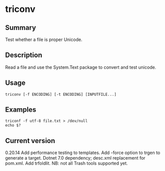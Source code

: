 # triconv

## Summary

Test whether a file is proper Unicode.

## Description

Read a file and use the System.Text package to convert and test
unicode.

## Usage

    triconv [-f ENCODING] [-t ENCODING] [INPUTFILE...]

## Examples

    triconf -f utf-8 file.txt > /dev/null
    echo $?

## Current version

0.20.14 Add performance testing to templates. Add -force option to trgen to generate a target. Dotnet 7.0 dependency; desc.xml replacement for pom.xml. Add trfoldlit. NB: not all Trash tools supported yet.

